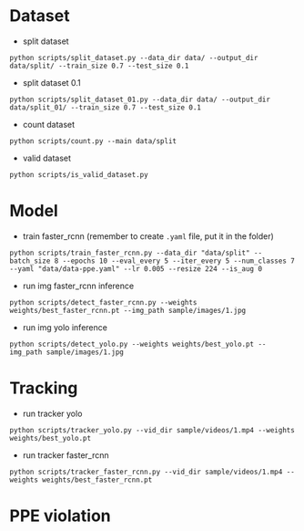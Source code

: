 
# Dataset
- split dataset
```
python scripts/split_dataset.py --data_dir data/ --output_dir data/split/ --train_size 0.7 --test_size 0.1
```
- split dataset 0.1
```
python scripts/split_dataset_01.py --data_dir data/ --output_dir data/split_01/ --train_size 0.7 --test_size 0.1
```
- count dataset
```
python scripts/count.py --main data/split
```

- valid dataset
```
python scripts/is_valid_dataset.py

```

# Model
- train faster_rcnn (remember to create `.yaml` file, put it in the folder)
```
python scripts/train_faster_rcnn.py --data_dir "data/split" --batch_size 8 --epochs 10 --eval_every 5 --iter_every 5 --num_classes 7 --yaml "data/data-ppe.yaml" --lr 0.005 --resize 224 --is_aug 0
```

- run img faster_rcnn inference
```
python scripts/detect_faster_rcnn.py --weights weights/best_faster_rcnn.pt --img_path sample/images/1.jpg
```

- run img yolo inference
```
python scripts/detect_yolo.py --weights weights/best_yolo.pt --img_path sample/images/1.jpg
```
# Tracking
- run tracker yolo
```
python scripts/tracker_yolo.py --vid_dir sample/videos/1.mp4 --weights weights/best_yolo.pt
```

- run tracker faster_rcnn
```
python scripts/tracker_faster_rcnn.py --vid_dir sample/videos/1.mp4 --weights weights/best_faster_rcnn.pt
```
# PPE violation


